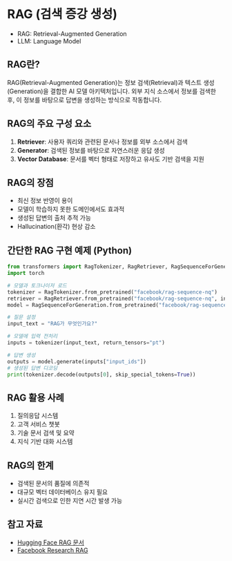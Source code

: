 # RAG (검색 증강 생성)

- RAG: Retrieval-Augmented Generation
- LLM: Language Model

## RAG란?
RAG(Retrieval-Augmented Generation)는 정보 검색(Retrieval)과 텍스트 생성(Generation)을 결합한 AI 모델 아키텍처입니다. 외부 지식 소스에서 정보를 검색한 후, 이 정보를 바탕으로 답변을 생성하는 방식으로 작동합니다.

## RAG의 주요 구성 요소
1. **Retriever**: 사용자 쿼리와 관련된 문서나 정보를 외부 소스에서 검색
2. **Generator**: 검색된 정보를 바탕으로 자연스러운 응답 생성
3. **Vector Database**: 문서를 벡터 형태로 저장하고 유사도 기반 검색을 지원

## RAG의 장점
- 최신 정보 반영이 용이
- 모델이 학습하지 못한 도메인에서도 효과적
- 생성된 답변의 출처 추적 가능
- Hallucination(환각) 현상 감소

## 간단한 RAG 구현 예제 (Python)

```python
from transformers import RagTokenizer, RagRetriever, RagSequenceForGeneration
import torch

# 모델과 토크나이저 로드
tokenizer = RagTokenizer.from_pretrained("facebook/rag-sequence-nq")  
retriever = RagRetriever.from_pretrained("facebook/rag-sequence-nq", index_name="exact")
model = RagSequenceForGeneration.from_pretrained("facebook/rag-sequence-nq", retriever=retriever)

# 질문 설정
input_text = "RAG가 무엇인가요?"

# 모델에 입력 전처리
inputs = tokenizer(input_text, return_tensors="pt")

# 답변 생성
outputs = model.generate(inputs["input_ids"])
# 생성된 답변 디코딩
print(tokenizer.decode(outputs[0], skip_special_tokens=True))
```

## RAG 활용 사례
1. 질의응답 시스템
2. 고객 서비스 챗봇
3. 기술 문서 검색 및 요약
4. 지식 기반 대화 시스템

## RAG의 한계
- 검색된 문서의 품질에 의존적
- 대규모 벡터 데이터베이스 유지 필요
- 실시간 검색으로 인한 지연 시간 발생 가능

## 참고 자료
- [Hugging Face RAG 문서](https://huggingface.co/transformers/model_doc/rag.html)
- [Facebook Research RAG](https://ai.facebook.com/blog/retrieval-augmented-generation-streamlining-the-creation-of-intelligent-natural-language-processing-models/)


